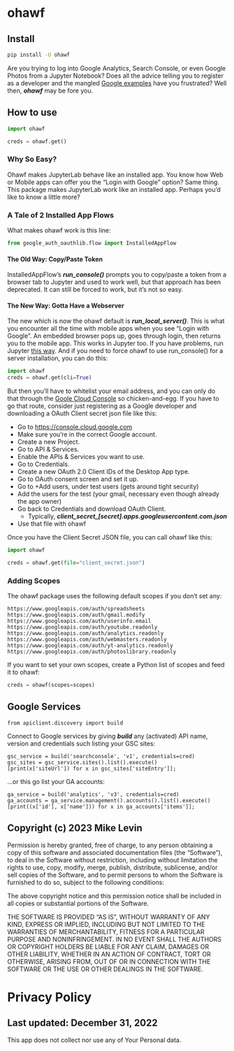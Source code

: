 ohawf
================

<!-- WARNING: THIS FILE WAS AUTOGENERATED! DO NOT EDIT! -->

## Install

``` sh
pip install -U ohawf
```

Are you trying to log into Google Analytics, Search Console, or even
Google Photos from a Jupyter Notebook? Does all the advice telling you
to register as a developer and the mangled [Google
examples](https://developers.google.com/webmaster-tools/search-console-api-original/v3/quickstart/quickstart-python)
have you frustrated? Well then, ***ohawf*** may be fore you.

## How to use

``` python
import ohawf

creds = ohawf.get()
```

### Why So Easy?

Ohawf makes JupyterLab behave like an installed app. You know how Web or
Mobile apps can offer you the “Login with Google” option? Same thing.
This package makes JupyterLab work like an installed app. Perhaps you’d
like to know a little more?

### A Tale of 2 Installed App Flows

What makes ohawf work is this line:

``` python
from google_auth_oauthlib.flow import InstalledAppFlow
```

#### The Old Way: Copy/Paste Token

InstalledAppFlow’s ***run_console()*** prompts you to copy/paste a token
from a browser tab to Jupyter and used to work well, but that approach
has been deprecated. It can still be forced to work, but it’s not so
easy.

#### The New Way: Gotta Have a Webserver

The new which is now the ohawf default is ***run_local_server()***. This
is what you encounter all the time with mobile apps when you see “Login
with Google”. An embedded browser pops up, goes through login, then
returns you to the mobile app. This works in Jupyter too. If you have
problems, run Jupyter <a href="https://mikelev.in/ux/">this way</a>. And
if you need to force ohawf to use run_console() for a server
installation, you can do this:

``` python
import ohawf
creds = ohawf.get(cli=True)
```

But then you’ll have to whitelist your email address, and you can only
do that through the [Goole Cloud
Console](https://console.cloud.google.com/) so chicken-and-egg. If you
have to go that route, consider just registering as a Google developer
and downloading a OAuth Client secret json file like this:

- Go to <https://console.cloud.google.com>
- Make sure you’re in the correct Google account.
- Create a new Project.
- Go to API & Services.
- Enable the APIs & Services you want to use.
- Go to Credentials.
- Create a new OAuth 2.0 Client IDs of the Desktop App type.
- Go to OAuth consent screen and set it up.
- Go to +Add users, under test users (gets around tight security)
- Add the users for the test (your gmail, necessary even though already
  the app owner)
- Go back to Credentials and download OAuth Client.
  - Typically,
    ***client_secret\_\[secret\].apps.googleusercontent.com.json***
- Use that file with ohawf

Once you have the Client Secret JSON file, you can call ohawf like this:

``` python
import ohawf

creds = ohawf.get(file="client_secret.json")
```

### Adding Scopes

The ohawf package uses the following default scopes if you don’t set
any:

    https://www.googleapis.com/auth/spreadsheets
    https://www.googleapis.com/auth/gmail.modify
    https://www.googleapis.com/auth/userinfo.email
    https://www.googleapis.com/auth/youtube.readonly
    https://www.googleapis.com/auth/analytics.readonly
    https://www.googleapis.com/auth/webmasters.readonly
    https://www.googleapis.com/auth/yt-analytics.readonly
    https://www.googleapis.com/auth/photoslibrary.readonly

If you want to set your own scopes, create a Python list of scopes and
feed it to ohawf:

``` python
creds = ohawf(scopes=scopes)
```

## Google Services

    from apiclient.discovery import build

Connect to Google services by giving ***build*** any (activated) API
name, version and credentials such listing your GSC sites:

    gsc_service = build('searchconsole', 'v1', credentials=cred)
    gsc_sites = gsc_service.sites().list().execute()
    [print(x['siteUrl']) for x in gsc_sites['siteEntry']];

…or this go list your GA accounts:

    ga_service = build('analytics', 'v3', credentials=cred)
    ga_accounts = ga_service.management().accounts().list().execute()
    [print((x['id'], x['name'])) for x in ga_accounts['items']];

## Copyright (c) 2023 Mike Levin

Permission is hereby granted, free of charge, to any person obtaining a
copy of this software and associated documentation files (the
“Software”), to deal in the Software without restriction, including
without limitation the rights to use, copy, modify, merge, publish,
distribute, sublicense, and/or sell copies of the Software, and to
permit persons to whom the Software is furnished to do so, subject to
the following conditions:

The above copyright notice and this permission notice shall be included
in all copies or substantial portions of the Software.

THE SOFTWARE IS PROVIDED “AS IS”, WITHOUT WARRANTY OF ANY KIND, EXPRESS
OR IMPLIED, INCLUDING BUT NOT LIMITED TO THE WARRANTIES OF
MERCHANTABILITY, FITNESS FOR A PARTICULAR PURPOSE AND NONINFRINGEMENT.
IN NO EVENT SHALL THE AUTHORS OR COPYRIGHT HOLDERS BE LIABLE FOR ANY
CLAIM, DAMAGES OR OTHER LIABILITY, WHETHER IN AN ACTION OF CONTRACT,
TORT OR OTHERWISE, ARISING FROM, OUT OF OR IN CONNECTION WITH THE
SOFTWARE OR THE USE OR OTHER DEALINGS IN THE SOFTWARE.

# Privacy Policy

## Last updated: December 31, 2022

This app does not collect nor use any of Your Personal data.
